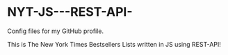 # NYT-JS---REST-API-
Config files for my GitHub profile.

This is The New York Times Bestsellers Lists written in JS using REST-API!
